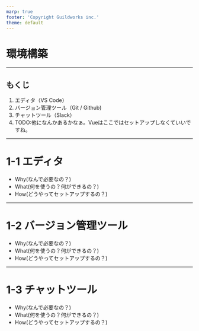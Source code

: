 ```yaml
---
marp: true
footer: 'Copyright Guildworks inc.'
theme: default
---
```

<!-- page_number: true -->
<!-- paginate: true -->

# 環境構築

---

## もくじ

1. エディタ（VS Code）
2. バージョン管理ツール（Git / Github)
3. チャットツール（Slack）
4. TODO:他になんかあるかなぁ。Vueはここではセットアップしなくていいですね。

---

# 1-1 エディタ

- Why(なんで必要なの？)
- What(何を使うの？何ができるの？)
- How(どうやってセットアップするの？)

---

# 1-2 バージョン管理ツール

- Why(なんで必要なの？)
- What(何を使うの？何ができるの？)
- How(どうやってセットアップするの？)

---

# 1-3 チャットツール

- Why(なんで必要なの？)
- What(何を使うの？何ができるの？)
- How(どうやってセットアップするの？)

